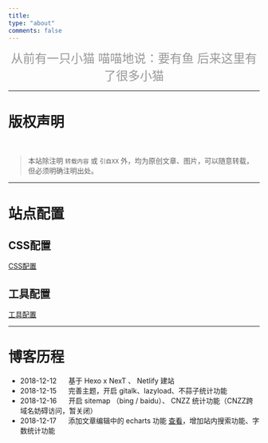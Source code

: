 ```yaml
---
title: 
type: "about"
comments: false
---
```


<center><font size="5" color="#999" >
	从前有一只小猫
	喵喵地说：要有鱼
	后来这里有了很多小猫
</font></center>

---

# 版权声明

<br/>

> 本站除注明 `转载内容` 或 `引自XX` 外，均为原创文章、图片，可以随意转载，但必须明确注明出处。

---

# 站点配置

## CSS配置
[CSS配置](/2018/12/10/站点CSS配置/)

## 工具配置
[工具配置](/2018/12/10/站点工具配置/)

---

# 博客历程
- 2018-12-12 &nbsp;&nbsp;&nbsp;&nbsp; 基于 Hexo x NexT 、 Netlify 建站
- 2018-12-15 &nbsp;&nbsp;&nbsp;&nbsp; 完善主题，开启 gitalk、lazyload、不蒜子统计功能
- 2018-12-16 &nbsp;&nbsp;&nbsp;&nbsp; 开启 sitemap （bing / baidu）、 CNZZ 统计功能（CNZZ跨域名妨碍访问，暂关闭）
- 2018-12-17 &nbsp;&nbsp;&nbsp;&nbsp; 添加文章编辑中的 echarts 功能 [查看](/2018/12/10/站点工具配置/#echarts-示例效果/)，增加站内搜索功能、字数统计功能